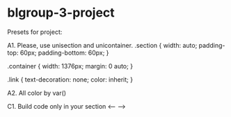 # blgroup-3-project

Presets for project:

A1. Please, use unisection and unicontainer.
.section {
width: auto;
padding-top: 60px;
padding-bottom: 60px;
}

.container {
width: 1376px;
margin: 0 auto;
}

.link {
text-decoration: none;
color: inherit;
}

A2. All color by var()

C1. Build code only in your section <-- -->
